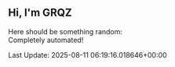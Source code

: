 ## Hi, I'm GRQZ
Here should be something random:  
Completely automated!

Last Update: 2025-08-11 06:19:16.018646+00:00
